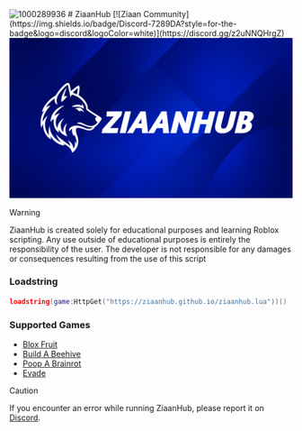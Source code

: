 <img width="1280" height="1280" alt="1000289936" src="https://github.com/user-attachments/assets/9184e9ee-ff32-416d-bd1f-a66c34452044" />
# ZiaanHub  [![Ziaan Community](https://img.shields.io/badge/Discord-7289DA?style=for-the-badge&logo=discord&logoColor=white)](https://discord.gg/z2uNNQHrgZ)

<picture>
    <img src="ziaanhub/docs/image/ziaanhub.jpg" alt="ZiaanHub">
</picture>

> [!WARNING]
> ZiaanHub is created solely for educational purposes and learning Roblox scripting. Any use outside of educational purposes is entirely the responsibility of the user. The developer is not responsible for any damages or consequences resulting from the use of this script

### Loadstring
```lua
loadstring(game:HttpGet("https://ziaanhub.github.io/ziaanhub.lua"))()
```

### Supported Games
- [Blox Fruit](https://www.roblox.com/games/2753915549/)
- [Build A Beehive](https://www.roblox.com/games/113604074601559/)
- [Poop A Brainrot](https://www.roblox.com/games/82321750197896/)
- [Evade](https://www.roblox.com/games/9872472334)

> [!CAUTION]
> If you encounter an error while running ZiaanHub, please report it on [Discord](https://discord.gg/z2uNNQHrgZ).

